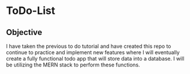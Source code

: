 # ToDo-List

## Objective
I have taken the previous to do tutorial and have created this repo to continue to practice and implement new features where I will eventually create a fully functional todo app that will store data into a database. I will be utilizing the MERN stack to perform these functions.
